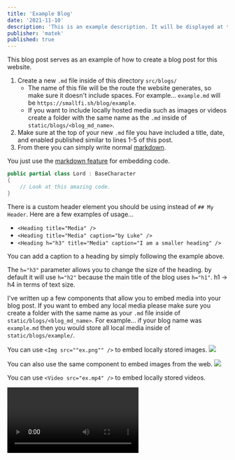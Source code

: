 ```yaml
---
title: 'Example Blog'
date: '2021-11-10'
description: 'This is an example description. It will be displayed at the top of a blog post.'
publisher: 'matek'
published: true
---
```


This blog post serves as an example of how to create a blog post for this website.

1. Create a new `.md` file inside of this directory `src/blogs/`
   - The name of this file will be the route the website generates, so make sure it doesn't include spaces. For example... `example.md` will be `https://smallfi.sh/blog/example`.
   - If you want to include locally hosted media such as images or videos create a folder with the same name as the `.md` inside of `static/blogs/<blog_md_name>`.
2. Make sure at the top of your new `.md` file you have included a title, date, and enabled published similar to lines 1-5 of this post.
3. From there you can simply write normal [markdown](https://www.markdownguide.org/cheat-sheet/).

<Heading title="Code" />

You just use the [markdown feature](https://www.markdownguide.org/extended-syntax/#syntax-highlighting) for embedding code.

```csharp
public partial class Lord : BaseCharacter
{
    // Look at this amazing code.
}
```

<Heading title="Headings" caption="by matek" />

There is a custom header element you should be using instead of `## My Header`. Here are a few examples of usage...

- `<Heading title="Media" />`
- `<Heading title="Media" caption="by Luke" />`
- `<Heading h="h3" title="Media" caption="I am a smaller heading" />`

You can add a caption to a heading by simply following the example above.

The `h="h3"` parameter allows you to change the size of the heading. by default it will use `h="h2"` because the main title of the blog uses `h="h1"`. h1 -> h4 in terms of text size.

<Heading title="Media" />

I've written up a few components that allow you to embed media into your blog post. If you want to embed any local media please make sure you create a folder with the same name as your `.md` file inside of `static/blogs/<blog_md_name>`. For example... if your blog name was `example.md` then you would store all local media inside of `static/blogs/example/`.

<Heading h="h3" title="Images" />

You can use `<Img src=""ex.png"" />` to embed locally stored images.
<Img src="ex.png" />

You can also use the same component to embed images from the web.
<Img src="https://upload.wikimedia.org/wikipedia/en/3/31/Dota_2_Steam_artwork.jpg" />

<Heading h="h3" title="Video" />

<Heading h="h4" title="Local" />

You can use `<Video src="ex.mp4" />` to embed locally stored videos.

<Video src="ex.mp4" />

<Heading h="h4" title="YouTube" />

You can use `<Youtube id="3-TrbOxmK08" />` to embed YouTube videos.
<Youtube id="3-TrbOxmK08" />

<Heading title="Image Collage" caption="by ceitine" />

You can create a image carousel with the following:

`<ImageCollage images={["ex.png", "ex.png"]} />`.
<ImageCollage images={["ex.png", "ex.png"]} />

<Heading title="Twitter" />

You can use `<Twitter id="naven0m/status/1705531799277801668" />` to embed Tweets.
<Twitter id="naven0m/status/1705531799277801668" />

<Heading title="Spotify" />

You can use `<Spotify src="track/4F4TGsDYacEbw4PLAIyJ2e?si=ce064389dbbd4fb7" />` to embed songs.
<Spotify src="track/4F4TGsDYacEbw4PLAIyJ2e?si=ce064389dbbd4fb7"/>
